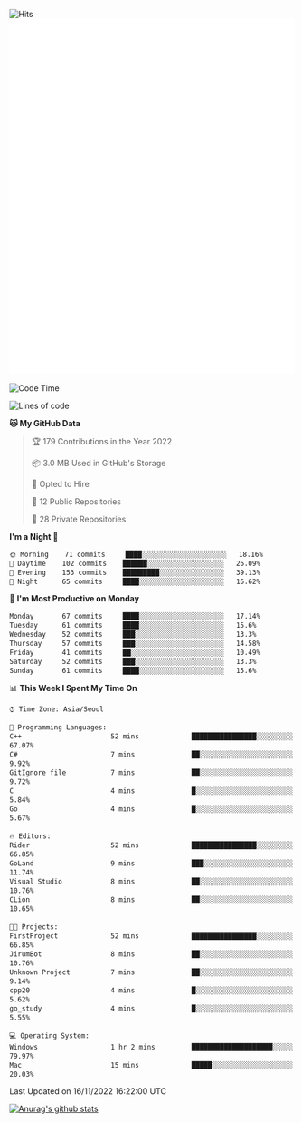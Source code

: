 ![Hits](https://hits.seeyoufarm.com/api/count/incr/badge.svg?url=https%3A%2F%2Fgithub.com%2Fkokose1234&count_bg=%2379C83D&title_bg=%23555555&icon=apple.svg&icon_color=%23E7E7E7&title=hits&edge_flat=false)
<br/>
![Metrics](https://github.com/kokose1234/kokose1234/blob/main/github-metrics.svg)

<!--START_SECTION:waka-->
![Code Time](http://img.shields.io/badge/Code%20Time-713%20hrs%2046%20mins-blue)

![Lines of code](https://img.shields.io/badge/From%20Hello%20World%20I%27ve%20Written-911%20Thousand%20lines%20of%20code-blue)

**🐱 My GitHub Data** 

> 🏆 179 Contributions in the Year 2022
 > 
> 📦 3.0 MB Used in GitHub's Storage 
 > 
> 💼 Opted to Hire
 > 
> 📜 12 Public Repositories 
 > 
> 🔑 28 Private Repositories  
 > 
**I'm a Night 🦉** 

```text
🌞 Morning    71 commits     ████░░░░░░░░░░░░░░░░░░░░░   18.16% 
🌆 Daytime    102 commits    ██████░░░░░░░░░░░░░░░░░░░   26.09% 
🌃 Evening    153 commits    █████████░░░░░░░░░░░░░░░░   39.13% 
🌙 Night      65 commits     ████░░░░░░░░░░░░░░░░░░░░░   16.62%

```
📅 **I'm Most Productive on Monday** 

```text
Monday       67 commits     ████░░░░░░░░░░░░░░░░░░░░░   17.14% 
Tuesday      61 commits     ████░░░░░░░░░░░░░░░░░░░░░   15.6% 
Wednesday    52 commits     ███░░░░░░░░░░░░░░░░░░░░░░   13.3% 
Thursday     57 commits     ███░░░░░░░░░░░░░░░░░░░░░░   14.58% 
Friday       41 commits     ██░░░░░░░░░░░░░░░░░░░░░░░   10.49% 
Saturday     52 commits     ███░░░░░░░░░░░░░░░░░░░░░░   13.3% 
Sunday       61 commits     ████░░░░░░░░░░░░░░░░░░░░░   15.6%

```


📊 **This Week I Spent My Time On** 

```text
⌚︎ Time Zone: Asia/Seoul

💬 Programming Languages: 
C++                      52 mins             ████████████████░░░░░░░░░   67.07% 
C#                       7 mins              ██░░░░░░░░░░░░░░░░░░░░░░░   9.92% 
GitIgnore file           7 mins              ██░░░░░░░░░░░░░░░░░░░░░░░   9.72% 
C                        4 mins              █░░░░░░░░░░░░░░░░░░░░░░░░   5.84% 
Go                       4 mins              █░░░░░░░░░░░░░░░░░░░░░░░░   5.67%

🔥 Editors: 
Rider                    52 mins             ████████████████░░░░░░░░░   66.85% 
GoLand                   9 mins              ███░░░░░░░░░░░░░░░░░░░░░░   11.74% 
Visual Studio            8 mins              ██░░░░░░░░░░░░░░░░░░░░░░░   10.76% 
CLion                    8 mins              ██░░░░░░░░░░░░░░░░░░░░░░░   10.65%

🐱‍💻 Projects: 
FirstProject             52 mins             ████████████████░░░░░░░░░   66.85% 
JirumBot                 8 mins              ██░░░░░░░░░░░░░░░░░░░░░░░   10.76% 
Unknown Project          7 mins              ██░░░░░░░░░░░░░░░░░░░░░░░   9.14% 
cpp20                    4 mins              █░░░░░░░░░░░░░░░░░░░░░░░░   5.62% 
go_study                 4 mins              █░░░░░░░░░░░░░░░░░░░░░░░░   5.55%

💻 Operating System: 
Windows                  1 hr 2 mins         ████████████████████░░░░░   79.97% 
Mac                      15 mins             █████░░░░░░░░░░░░░░░░░░░░   20.03%

```


 Last Updated on 16/11/2022 16:22:00 UTC
<!--END_SECTION:waka-->

[![Anurag's github stats](https://github-readme-stats.vercel.app/api?username=kokose1234&theme=dracula)](https://github.com/anuraghazra/github-readme-stats)



	
